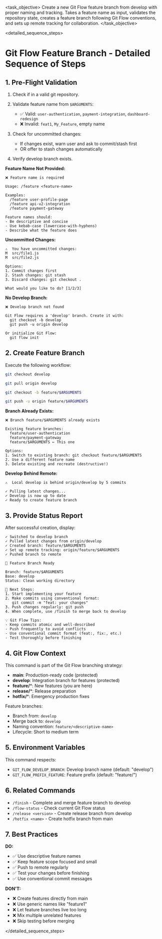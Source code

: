 <task name="Git Flow Feature Branch">

<task_objective>
Create a new Git Flow feature branch from develop with proper naming and tracking. Takes a feature name as input, validates the repository state, creates a feature branch following Git Flow conventions, and sets up remote tracking for collaboration.
</task_objective>

<detailed_sequence_steps>
# Git Flow Feature Branch - Detailed Sequence of Steps

## 1. Pre-Flight Validation

1. Check if in a valid git repository.

2. Validate feature name from `$ARGUMENTS`:
   - ✅ Valid: `user-authentication`, `payment-integration`, `dashboard-redesign`
   - ❌ Invalid: `feat1`, `My_Feature`, empty name

3. Check for uncommitted changes:
   - If changes exist, warn user and ask to commit/stash first
   - OR offer to stash changes automatically

4. Verify develop branch exists.

**Feature Name Not Provided:**
```
❌ Feature name is required

Usage: /feature <feature-name>

Examples:
  /feature user-profile-page
  /feature api-v2-integration
  /feature payment-gateway

Feature names should:
- Be descriptive and concise
- Use kebab-case (lowercase-with-hyphens)
- Describe what the feature does
```

**Uncommitted Changes:**
```
⚠️  You have uncommitted changes:
M  src/file1.js
M  src/file2.js

Options:
1. Commit changes first
2. Stash changes: git stash
3. Discard changes: git checkout .

What would you like to do? [1/2/3]
```

**No Develop Branch:**
```
❌ Develop branch not found

Git Flow requires a 'develop' branch. Create it with:
  git checkout -b develop
  git push -u origin develop

Or initialize Git Flow:
  git flow init
```

## 2. Create Feature Branch

Execute the following workflow:

```bash
git checkout develop

git pull origin develop

git checkout -b feature/$ARGUMENTS

git push -u origin feature/$ARGUMENTS
```

**Branch Already Exists:**
```
❌ Branch feature/$ARGUMENTS already exists

Existing feature branches:
  feature/user-authentication
  feature/payment-gateway
  feature/$ARGUMENTS ← This one

Options:
1. Switch to existing branch: git checkout feature/$ARGUMENTS
2. Use a different feature name
3. Delete existing and recreate (destructive!)
```

**Develop Behind Remote:**
```
⚠️  Local develop is behind origin/develop by 5 commits

✓ Pulling latest changes...
✓ Develop is now up to date
✓ Ready to create feature branch
```

## 3. Provide Status Report

After successful creation, display:

```
✓ Switched to develop branch
✓ Pulled latest changes from origin/develop
✓ Created branch: feature/$ARGUMENTS
✓ Set up remote tracking: origin/feature/$ARGUMENTS
✓ Pushed branch to remote

🌿 Feature Branch Ready

Branch: feature/$ARGUMENTS
Base: develop
Status: Clean working directory

🎯 Next Steps:
1. Start implementing your feature
2. Make commits using conventional format:
   git commit -m "feat: your changes"
3. Push changes regularly: git push
4. When complete, use /finish to merge back to develop

💡 Git Flow Tips:
- Keep commits atomic and well-described
- Push frequently to avoid conflicts
- Use conventional commit format (feat:, fix:, etc.)
- Test thoroughly before finishing
```

## 4. Git Flow Context

This command is part of the Git Flow branching strategy:

- **main**: Production-ready code (protected)
- **develop**: Integration branch for features (protected)
- **feature/***: New features (you are here)
- **release/***: Release preparation
- **hotfix/***: Emergency production fixes

Feature branches:
- Branch from: `develop`
- Merge back to: `develop`
- Naming convention: `feature/<descriptive-name>`
- Lifecycle: Short to medium term

## 5. Environment Variables

This command respects:
- `GIT_FLOW_DEVELOP_BRANCH`: Develop branch name (default: "develop")
- `GIT_FLOW_PREFIX_FEATURE`: Feature prefix (default: "feature/")

## 6. Related Commands

- `/finish` - Complete and merge feature branch to develop
- `/flow-status` - Check current Git Flow status
- `/release <version>` - Create release branch from develop
- `/hotfix <name>` - Create hotfix branch from main

## 7. Best Practices

**DO:**
- ✅ Use descriptive feature names
- ✅ Keep feature scope focused and small
- ✅ Push to remote regularly
- ✅ Test your changes before finishing
- ✅ Use conventional commit messages

**DON'T:**
- ❌ Create features directly from main
- ❌ Use generic names like "feature1"
- ❌ Let feature branches live too long
- ❌ Mix multiple unrelated features
- ❌ Skip testing before merging

</detailed_sequence_steps>

</task>
